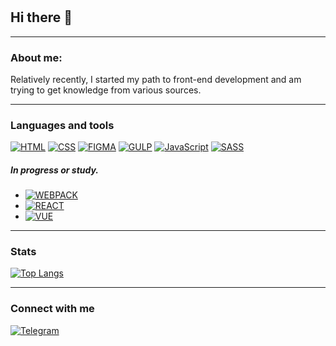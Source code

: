 #

## Hi there 👋

---

### About me:
Relatively recently, I started my path to front-end development and am trying to get knowledge from various sources.

---

### Languages and tools
[![HTML](https://img.shields.io/badge/HTML-HTML-orange?style=flat&logo=html5)](https://developer.mozilla.org/ru/docs/Web/HTML)
[![CSS](https://img.shields.io/badge/CSS-CSS-blue?style=flat&logo=css3&logoColor=blue)](https://developer.mozilla.org/ru/docs/Web/CSS)
[![FIGMA](https://img.shields.io/badge/FIGMA-Figma-inactive?style=flat&logo=figma)](https://www.figma.com/)
[![GULP](https://img.shields.io/badge/Gulp-Gulp-cf4647?style=flat&logo=gulp)](https://gulpjs.com/)
[![JavaScript](https://img.shields.io/badge/JS-JavaScript-yellow?style=flat&logo=javascript)](https://learn.javascript.ru/)
[![SASS](https://img.shields.io/badge/Sass-SASS-cf649a?style=flat&logo=sass)](https://sass-lang.com/)

##### In progress or study.

- [![WEBPACK](https://img.shields.io/badge/WebPack-WEBPACK-lightblue?style=flat&logo=webpack)](https://webpack.js.org/)
- [![REACT](https://img.shields.io/badge/React-REACT-blue?style=flat&logo=react)](https://ru.reactjs.org/)
- [![VUE](https://img.shields.io/badge/Vue-VUE-41b883?style=flat&logo=vue.js)](https://vuejs.org/)

---

### Stats
[![Top Langs](https://github-readme-stats.vercel.app/api/top-langs/?username=NailBrain13&layout)](https://github.com/NailBrain13)

---

### Connect with me
[![Telegram](https://img.shields.io/badge/-Telegram-<COLOR>?style=social&logo=telegram)](https://t.me/NailBrain)

